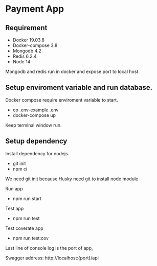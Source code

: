 # Payment App
## Requirement
- Docker 19.03.8
- Docker-compose 3.8
- Mongodb 4.2
- Redis 6.2.4
- Node 14

Mongodb and redis run in docker and expose port to local host.

## Setup enviroment variable and run database.

Docker compose require enviroment variable to start.
- cp .env-example .env 
- docker-compose up

Keep terminal window run.

##  Setup dependency 
Install dependency for nodejs.
- git init
- npm ci

We need git init because Husky need git to install node module

Run app

- npm run start

Test app

- npm run test

Test coverate app 

- npm run test:cov

Last line of console log is the port of app, 

Swagger address: http://localhost:{port}/api
